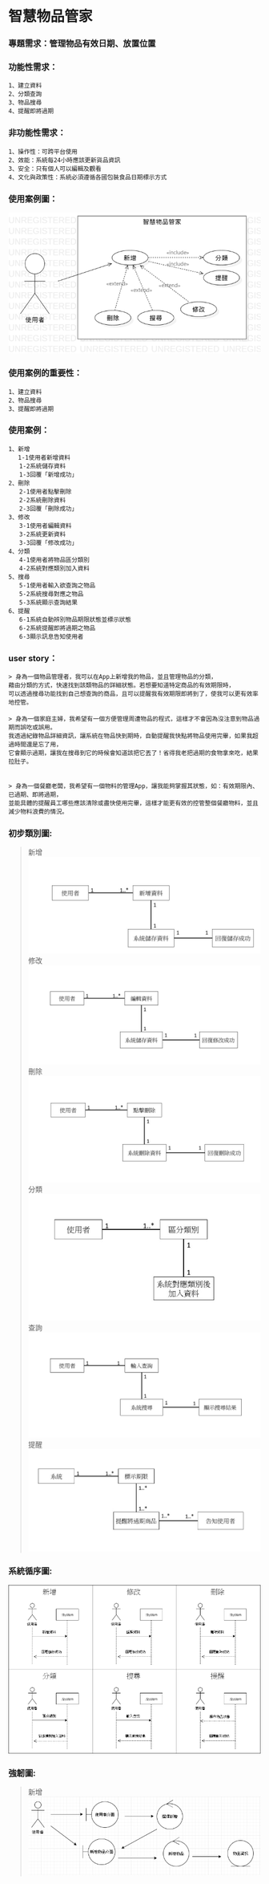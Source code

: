 # 智慧物品管家
### 專題需求：管理物品有效日期、放置位置
### 功能性需求：
```
1、建立資料
2、分類查詢
3、物品搜尋
4、提醒即將過期
```
### 非功能性需求：
```
1、操作性：可跨平台使用
2、效能：系統每24小時應該更新貨品資訊
3、安全：只有個人可以編輯及觀看
4、文化與政策性：系統必須遵循各國包裝食品日期標示方式
```
### 使用案例圖：
![使用案例圖](使用案例圖.png "MAGIC SHOP")
### 使用案例的重要性：
```
1、建立資料
2、物品搜尋
3、提醒即將過期
```
### 使用案例：
```
1、新增
　 1-1使用者新增資料
   1-2系統儲存資料
   1-3回覆「新增成功」
2、刪除
   2-1使用者點擊刪除
   2-2系統刪除資料
   2-3回覆「刪除成功」
3、修改
   3-1使用者編輯資料
   3-2系統更新資料
   3-3回覆「修改成功」
4、分類
   4-1使用者將物品區分類別
   4-2系統對應類別加入資料
5、搜尋
   5-1使用者輸入欲查詢之物品
   5-2系統搜尋對應之物品
   5-3系統顯示查詢結果
6、提醒
   6-1系統自動辨別物品期限狀態並標示狀態
   6-2系統提醒即將過期之物品
   6-3顯示訊息告知使用者
```
### user story：

```
> 身為一個物品管理者，我可以在App上新增我的物品，並且管理物品的分類，
藉由分類的方式，快速找到該類物品的詳細狀態。若想要知道特定商品的有效期限時，
可以透過搜尋功能找到自己想查詢的商品，且可以提醒我有效期限即將到了，使我可以更有效率地控管。

> 身為一個家庭主婦，我希望有一個方便管理周遭物品的程式，這樣才不會因為沒注意到物品過期而誤吃或誤用。
我透過紀錄物品詳細資訊，讓系統在物品快到期時，自動提醒我快點將物品使用完畢，如果我超過時間還是忘了用，
它會顯示過期，讓我在搜尋到它的時候會知道該把它丟了！省得我老把過期的食物拿來吃，結果拉肚子。


> 身為一個餐廳老闆，我希望有一個物料的管理App，讓我能夠掌握其狀態，如：有效期限內、已過期、即將過期，
並能具體的提醒員工哪些應該清除或盡快使用完畢，這樣才能更有效的控管整個餐廳物料，並且減少物料浪費的情況。
```
### 初步類別圖:
> 新增
![初步類別圖](1.jpg "新增")
> 修改
![初步類別圖](2.jpg "修改")
> 刪除
![初步類別圖](3.jpg "刪除")
> 分類
![初步類別圖](4.jpg "分類")
> 查詢
![初步類別圖](5.jpg "查詢P")
> 提醒
![初步類別圖](6.jpg "提醒")

### 系統循序圖:
![系統循序圖](系統循序圖.png "系統循序圖")

### 強韌圖:
> 新增
![強韌圖](新增.PNG "新增")
